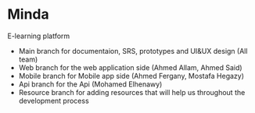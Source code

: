 # Minda
E-learning platform
- Main branch for documentaion, SRS, prototypes and UI&UX design (All team)
- Web branch for the web application side (Ahmed Allam, Ahmed Said)
- Mobile branch for Mobile app side (Ahmed Fergany, Mostafa Hegazy)
- Api branch for the Api (Mohamed Elhenawy)
- Resource branch for adding resources that will help us throughout the development process
